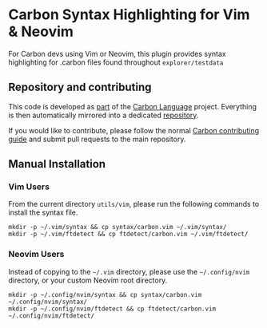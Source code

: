# Carbon Syntax Highlighting for Vim & Neovim

<!--
Part of the Carbon Language project, under the Apache License v2.0 with LLVM
Exceptions. See /LICENSE for license information.
SPDX-License-Identifier: Apache-2.0 WITH LLVM-exception
-->

For Carbon devs using Vim or Neovim, this plugin provides syntax highlighting
for .carbon files found throughout `explorer/testdata`

## Repository and contributing

This code is developed as
[part](https://github.com/carbon-language/carbon-lang/tree/trunk/utils/vim) of
the [Carbon Language](https://github.com/carbon-language/carbon-lang) project.
Everything is then automatically mirrored into a dedicated
[repository](https://github.com/carbon-language/vim-carbon-lang).

If you would like to contribute, please follow the normal
[Carbon contributing guide](https://github.com/carbon-language/carbon-lang/blob/trunk/CONTRIBUTING.md)
and submit pull requests to the main repository.

## Manual Installation

### Vim Users

From the current directory `utils/vim`, please run the following commands to
install the syntax file.

```
mkdir -p ~/.vim/syntax && cp syntax/carbon.vim ~/.vim/syntax/
mkdir -p ~/.vim/ftdetect && cp ftdetect/carbon.vim ~/.vim/ftdetect/
```

### Neovim Users

Instead of copying to the `~/.vim` directory, please use the `~/.config/nvim`
directory, or your custom Neovim root directory.

```
mkdir -p ~/.config/nvim/syntax && cp syntax/carbon.vim ~/.config/nvim/syntax/
mkdir -p ~/.config/nvim/ftdetect && cp ftdetect/carbon.vim ~/.config/nvim/ftdetect/
```
